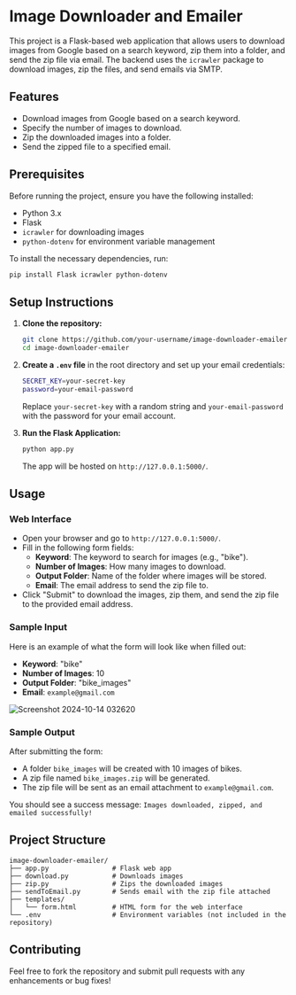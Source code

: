 
# Image Downloader and Emailer

This project is a Flask-based web application that allows users to download images from Google based on a search keyword, zip them into a folder, and send the zip file via email. The backend uses the `icrawler` package to download images, zip the files, and send emails via SMTP.

## Features

- Download images from Google based on a search keyword.
- Specify the number of images to download.
- Zip the downloaded images into a folder.
- Send the zipped file to a specified email.

## Prerequisites

Before running the project, ensure you have the following installed:

- Python 3.x
- Flask
- `icrawler` for downloading images
- `python-dotenv` for environment variable management

To install the necessary dependencies, run:

```bash
pip install Flask icrawler python-dotenv
```

## Setup Instructions

1. **Clone the repository:**

   ```bash
   git clone https://github.com/your-username/image-downloader-emailer.git
   cd image-downloader-emailer
   ```

2. **Create a `.env` file** in the root directory and set up your email credentials:

   ```bash
   SECRET_KEY=your-secret-key
   password=your-email-password
   ```

   Replace `your-secret-key` with a random string and `your-email-password` with the password for your email account.

3. **Run the Flask Application:**

   ```bash
   python app.py
   ```

   The app will be hosted on `http://127.0.0.1:5000/`.

## Usage

### Web Interface

- Open your browser and go to `http://127.0.0.1:5000/`.
- Fill in the following form fields:
  - **Keyword**: The keyword to search for images (e.g., "bike").
  - **Number of Images**: How many images to download.
  - **Output Folder**: Name of the folder where images will be stored.
  - **Email**: The email address to send the zip file to.
- Click "Submit" to download the images, zip them, and send the zip file to the provided email address.

### Sample Input

Here is an example of what the form will look like when filled out:

- **Keyword**: "bike"
- **Number of Images**: 10
- **Output Folder**: "bike_images"
- **Email**: `example@gmail.com`



![Screenshot 2024-10-14 032620](https://github.com/user-attachments/assets/8c008549-0c79-4265-aad7-3b99f2f475f1)



### Sample Output

After submitting the form:

- A folder `bike_images` will be created with 10 images of bikes.
- A zip file named `bike_images.zip` will be generated.
- The zip file will be sent as an email attachment to `example@gmail.com`.

You should see a success message: `Images downloaded, zipped, and emailed successfully!`

## Project Structure

```
image-downloader-emailer/
├── app.py                # Flask web app
├── download.py           # Downloads images
├── zip.py                # Zips the downloaded images
├── sendToEmail.py        # Sends email with the zip file attached
├── templates/
│   └── form.html         # HTML form for the web interface
└── .env                  # Environment variables (not included in the repository)
```

## Contributing

Feel free to fork the repository and submit pull requests with any enhancements or bug fixes!



